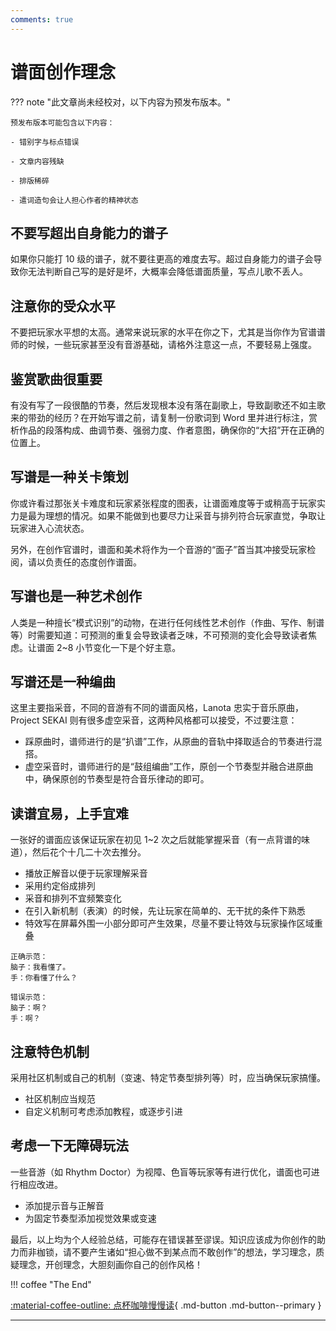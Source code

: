 ```yaml
---
comments: true
---
```



# 谱面创作理念


??? note "此文章尚未经校对，以下内容为预发布版本。"

    预发布版本可能包含以下内容：
  
    - 错别字与标点错误
  
    - 文章内容残缺
  
    - 排版稀碎
  
    - 遣词造句会让人担心作者的精神状态


## 不要写超出自身能力的谱子

如果你只能打 10 级的谱子，就不要往更高的难度去写。超过自身能力的谱子会导致你无法判断自己写的是好是坏，大概率会降低谱面质量，写点儿歌不丢人。


## 注意你的受众水平

不要把玩家水平想的太高。通常来说玩家的水平在你之下，尤其是当你作为官谱谱师的时候，一些玩家甚至没有音游基础，请格外注意这一点，不要轻易上强度。


## 鉴赏歌曲很重要

有没有写了一段很酷的节奏，然后发现根本没有落在副歌上，导致副歌还不如主歌来的带劲的经历？在开始写谱之前，请复制一份歌词到 Word 里并进行标注，赏析作品的段落构成、曲调节奏、强弱力度、作者意图，确保你的“大招”开在正确的位置上。


## 写谱是一种关卡策划

你或许看过那张关卡难度和玩家紧张程度的图表，让谱面难度等于或稍高于玩家实力是最为理想的情况。如果不能做到也要尽力让采音与排列符合玩家直觉，争取让玩家进入心流状态。

另外，在创作官谱时，谱面和美术将作为一个音游的“面子”首当其冲接受玩家检阅，请以负责任的态度创作谱面。


## 写谱也是一种艺术创作

人类是一种擅长“模式识别”的动物，在进行任何线性艺术创作（作曲、写作、制谱等）时需要知道：可预测的重复会导致读者乏味，不可预测的变化会导致读者焦虑。让谱面 2~8 小节变化一下是个好主意。


## 写谱还是一种编曲

这里主要指采音，不同的音游有不同的谱面风格，Lanota 忠实于音乐原曲，Project SEKAI 则有很多虚空采音，这两种风格都可以接受，不过要注意：

- 踩原曲时，谱师进行的是“扒谱”工作，从原曲的音轨中择取适合的节奏进行混搭。
- 虚空采音时，谱师进行的是“鼓组编曲”工作，原创一个节奏型并融合进原曲中，确保原创的节奏型是符合音乐律动的即可。


## 读谱宜易，上手宜难

一张好的谱面应该保证玩家在初见 1~2 次之后就能掌握采音（有一点背谱的味道），然后花个十几二十次去推分。

- 播放正解音以便于玩家理解采音
- 采用约定俗成排列
- 采音和排列不宜频繁变化
- 在引入新机制（表演）的时候，先让玩家在简单的、无干扰的条件下熟悉
- 特效写在屏幕外围一小部分即可产生效果，尽量不要让特效与玩家操作区域重叠

```
正确示范：
脑子：我看懂了。
手：你看懂了什么？
```

```
错误示范：
脑子：啊？
手：啊？
```

## 注意特色机制

采用社区机制或自己的机制（变速、特定节奏型排列等）时，应当确保玩家搞懂。

- 社区机制应当规范
- 自定义机制可考虑添加教程，或逐步引进


## 考虑一下无障碍玩法

一些音游（如 Rhythm Doctor）为视障、色盲等玩家等有进行优化，谱面也可进行相应改进。

- 添加提示音与正解音
- 为固定节奏型添加视觉效果或变速


最后，以上均为个人经验总结，可能存在错误甚至谬误。知识应该成为你创作的助力而非枷锁，请不要产生诸如“担心做不到某点而不敢创作”的想法，学习理念，质疑理念，开创理念，大胆刻画你自己的创作风格！


!!! coffee "The End"

[:material-coffee-outline: 点杯咖啡慢慢读](https://afdian.com/a/chenluan){ .md-button .md-button--primary }

---
